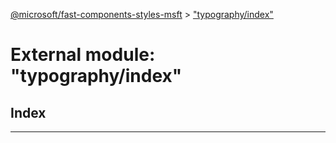 [@microsoft/fast-components-styles-msft](../README.md) > ["typography/index"](../modules/_typography_index_.md)

# External module: "typography/index"

## Index

---

